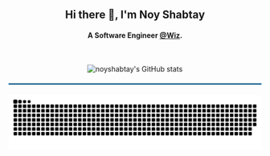 <div align="center">

<h2 align="center">Hi there 👋, I'm Noy Shabtay</h2>
<h4 align="center">A Software Engineer <a href="https://github.com/wiz-sec">@Wiz</a>.</h4> 

<br>
  
![noyshabtay's GitHub stats](https://github-readme-stats.vercel.app/api?username=noyshabtay&hide=stars&count_private=true&show_icons=true&include_all_commits=true&theme=dark)

<hr style="border: 1px solid #3498db; margin: 20px 0;">

<div align="center">
<img src="https://github.com/1999AZZAR/1999AZZAR/blob/readme/resources/grid-snake.svg" alt="snake">
</div>
